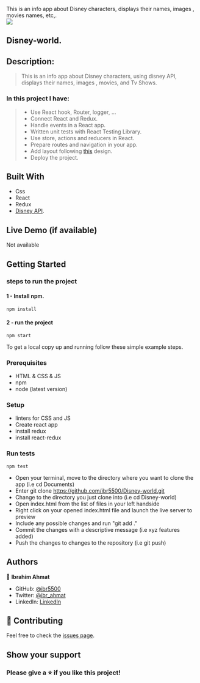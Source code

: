 This is an info app about Disney characters, displays their names, images , movies names, etc,.  
![](https://img.shields.io/badge/Microverse-blueviolet)

## Disney-world.

## Description:

> This is an info app about Disney characters, using disney API, displays their names, images , movies, and Tv Shows.

### In this project I have:

> - Use React hook, Router, logger, ...
> - Connect React and Redux.
> - Handle events in a React app.
> - Written unit tests with React Testing Library.
> - Use store, actions and reducers in React.
> - Prepare routes and navigation in your app.
> - Add layout following [this](https://www.behance.net/gallery/31579789/Ballhead-App-(Free-PSDs)) design.
> - Deploy the project.


## Built With

- Css
- React
- Redux
- [Disney API](https://disneyapi.dev/).

## Live Demo (if available)

Not available

## Getting Started

### steps to run the project

#### 1 - Install npm.

```
npm install
```

#### 2 - run the project

```
npm start
```

To get a local copy up and running follow these simple example steps.

### Prerequisites

- HTML & CSS & JS
- npm
- node (latest version)

### Setup

- linters for CSS and JS
- Create react app
- install redux
- install react-redux

### Run tests

```
npm test
```
- Open your terminal, move to the directory where you want to clone the app (i.e cd Documents)
- Enter git clone https://github.com/ibr5500/Disney-world.git
- Change to the directory you just clone into (i.e cd Disney-world)
- Open index.html from the list of files in your left handside
- Right click on your opened index.html file and launch the live server to preview
- Include any possible changes and run "git add ."
- Commit the changes with a descriptive message (i.e xyz features added)
- Push the changes to changes to the repository (i.e git push)

## Authors

👤 **Ibrahim Ahmat**

- GitHub: [@ibr5500](https://github.com/ibr5500)
- Twitter: [@ibr_ahmat](https://twitter.com/ibr_ahmat)
- LinkedIn: [LinkedIn](https://www.linkedin.com/in/ibrahim-ahmat-b5513b1a6/)

## 🤝 Contributing

Feel free to check the [issues page](../../issues/).

## Show your support

### Please give a ⭐️ if you like this project!

